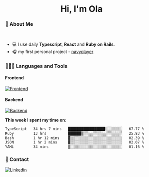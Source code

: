 <h1 align="center">Hi, I'm Ola</h1>

### 💅 About Me

<br/>

- 💻 I use daily **Typescript**, **React** and **Ruby on Rails**.
- 🎧 my first personal project - [navyplayer](https://navyplayer.netlify.app/)

### 👩🏻‍💻 Languages and Tools

#### Frontend

[![Frontend](https://skillicons.dev/icons?i=react,nextjs,ts,js,html,css,scss,tailwind)](https://skillicons.dev)

#### Backend
[![Backend](https://skillicons.dev/icons?i=nodejs,express,nestjs,rails,graphql)](https://skillicons.dev)

**This week I spent my time on:**

<!--START_SECTION:waka-->

```txt
TypeScript   34 hrs 7 mins   █████████████████░░░░░░░░   67.77 %
Ruby         13 hrs          ██████▒░░░░░░░░░░░░░░░░░░   25.83 %
Bash         1 hr 12 mins    ▓░░░░░░░░░░░░░░░░░░░░░░░░   02.39 %
JSON         1 hr 2 mins     ▓░░░░░░░░░░░░░░░░░░░░░░░░   02.07 %
YAML         34 mins         ▒░░░░░░░░░░░░░░░░░░░░░░░░   01.16 %
```

<!--END_SECTION:waka-->

### 📨 Contact
  
[![Linkedin](https://skillicons.dev/icons?i=linkedin)](https://linkedin.com/in/aleksandra-kamińska)
